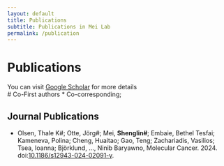 ```yaml
---
layout: default
title: Publications
subtitle: Publications in Mei Lab
permalink: /publication
---
```


# Publications

You can visit [Google Scholar](https://scholar.google.com/citations?user=MntNsM8AAAAJ&hl=en) for more details<br>
\# Co-First authors * Co-corresponding;
## Journal Publications
- Olsen, Thale K#; Otte, Jörg#; Mei, **Shenglin#**; Embaie, Bethel Tesfai; Kameneva, Polina; Cheng, Huaitao; Gao, Teng; Zachariadis, Vasilios; Tsea, Ioanna; Björklund, ..., Ninib Baryawno, Molecular Cancer. 2024. doi:[10.1186/s12943-024-02091-y](https://molecular-cancer.biomedcentral.com/articles/10.1186/s12943-024-02091-y).


